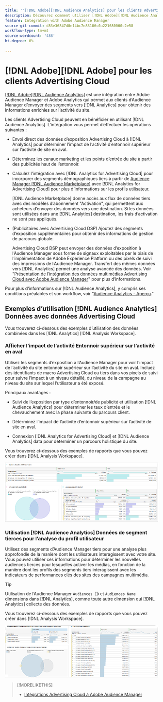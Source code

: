 ```yaml
---
title: '"[!DNL Adobe][!DNL Audience Analytics] pour les clients Advertising Cloud"'
description: Découvrez comment utiliser [!DNL Adobe][!DNL Audience Analytics] pour les cas d’utilisation publicitaire
feature: Integration with Adobe Audience Manager
source-git-commit: d83e36847d0e14bc7e83106c0a221680060c2e58
workflow-type: tm+mt
source-wordcount: '488'
ht-degree: 0%

---
```


# [!DNL Adobe][!DNL Adobe] pour les clients Advertising Cloud

[[!DNL Adobe][!DNL Audience Analytics]](https://experienceleague.adobe.com/docs/analytics/integration/audience-analytics/mc-audiences-aam.html) est une intégration entre Adobe Audience Manager et Adobe Analytics qui permet aux clients d’Audience Manager d’envoyer des segments vers [!DNL Analytics] pour obtenir des informations enrichies sur l’activité du site.

Les clients Advertising Cloud peuvent en bénéficier en utilisant [!DNL Audience Analytics]. L’intégration vous permet d’effectuer les opérations suivantes :

* Envoi direct des données d’exposition Advertising Cloud à [!DNL Analytics] pour déterminer l’impact de l’activité d’entonnoir supérieur sur l’activité de site en aval.

* Déterminez les canaux marketing et les points d’entrée du site à partir des publicités haut de l’entonnoir.

* Calculez l’intégration avec [!DNL Analytics for Advertising Cloud] pour incorporer des segments démographiques tiers à partir de [Audience Manager [!DNL Audience Marketplace]](https://experienceleague.adobe.com/docs/audience-manager/user-guide/features/audience-marketplace/audience-marketplace.html) avec [!DNL Analytics for Advertising Cloud] pour plus d’informations sur les profils utilisateur.

   [!DNL Audience Marketplace] donne accès aux flux de données tiers avec des modèles d’abonnement &quot;Activation&quot;, qui permettent aux acheteurs d’envoyer des données vers une destination. Si les données sont utilisées dans une [!DNL Analytics] destination, les frais d’activation ne sont pas appliqués.

* (Publicitaires avec Advertising Cloud DSP) Ajoutez des segments d’exposition supplémentaires pour obtenir des informations de gestion de parcours globale.

   Advertising Cloud DSP peut envoyer des données d’exposition à l’Audience Manager sous forme de signaux exploitables par le biais de l’implémentation de Adobe Experience Platform ou des pixels de suivi des impressions de l’Audience Manager. Transfert des mêmes données vers [!DNL Analytics] permet une analyse avancée des données. Voir &quot;[Présentation de l’intégration des données multimédias Advertising Cloud avec Adobe Audience Manager](/help/integrations/audience-manager/media-data-integration/overview.md)&quot; pour plus d’informations.

Pour plus d’informations sur [!DNL Audience Analytics], y compris ses conditions préalables et son workflow, voir &quot;[Audience Analytics - Aperçu](https://experienceleague.adobe.com/docs/analytics/integration/audience-analytics/mc-audiences-aam.html).&quot;

## Exemples d’utilisation [!DNL Audience Analytics] Données avec données Advertising Cloud

Vous trouverez ci-dessous des exemples d’utilisation des données combinées dans les [!DNL Analytics] [!DNL Analysis Workspace].

### Afficher l’impact de l’activité Entonnoir supérieur sur l’activité en aval

Utilisez les segments d’exposition à l’Audience Manager pour voir l’impact de l’activité du site entonnoir supérieur sur l’activité du site en aval. Incluez des identifiants de macro Advertising Cloud ou tiers dans vos pixels de suivi pour suivre l’impact à un niveau détaillé, du niveau de la campagne au niveau du site sur lequel l’utilisateur a été exposé.

Principaux avantages :

* Suivi de l’exposition par type d’entonnoir/de publicité et utilisation [!DNL Audience Analytics] pour déterminer les taux d’entrée et le chevauchement avec la phase suivante du parcours client.

* Déterminez l’impact de l’activité d’entonnoir supérieur sur l’activité de site en aval.

* Connexion [!DNL Analytics for Advertising Cloud]<!-- which doesn't include the last exposure event --> et [!DNL Audience Analytics] data <!-- (which includes the user's last exposure event) --> pour déterminer un parcours holistique du site.

Vous trouverez ci-dessous des exemples de rapports que vous pouvez créer dans [!DNL Analysis Workspace].

![Afficher l’impact de l’activité entonnoir supérieur sur l’activité du site en aval](/help/integrations/assets/audience-analytics-upper-funnel-exposure.png)

### Utilisation [!DNL Audience Analytics] Données de segment tierces pour l’analyse du profil utilisateur

Utilisez des segments d’Audience Manager tiers pour une analyse plus approfondie de la manière dont les utilisateurs interagissent avec votre site. Vous pouvez utiliser ces informations pour déterminer les nouvelles audiences tierces pour lesquelles activer les médias, en fonction de la manière dont les profils des segments tiers interagissent avec les indicateurs de performances clés des sites des campagnes multimédia.

>[!TIP]
> Utilisation de l’Audience Manager `Audiences ID` et `Audiences Name` dimensions dans [!DNL Analytics], comme toute autre dimension qui [!DNL Analytics] collecte des données.

Vous trouverez ci-dessous des exemples de rapports que vous pouvez créer dans [!DNL Analysis Workspace].

![Utilisation de segments tiers pour enrichir l’analyse des profils utilisateur](/help/integrations/assets/audience-analytics-third-party-report.png)

>[!MORELIKETHIS]
>
>* [Intégrations Advertising Cloud à Adobe Audience Manager](/help/integrations/audience-manager/overview.md)

